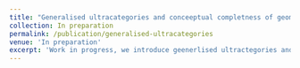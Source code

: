 ```yaml
---
title: "Generalised ultracategories and conceeptual completness of geometric logic"
collection: In preparation
permalink: /publication/generalised-ultracategories
venue: 'In preparation'
excerpt: 'Work in progress, we introduce geenerlised ultractegories and use them to show a conceptual completness theorem for geometric logic (infinitary coherent logic)'
---
```


